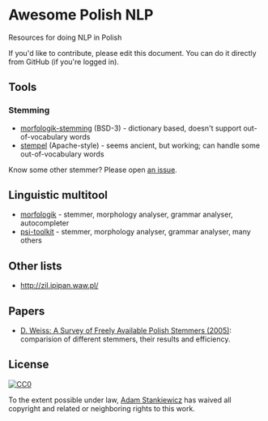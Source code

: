 # Awesome Polish NLP

Resources for doing NLP in Polish

If you'd like to contribute, please edit this document. You can do it directly from GitHub (if you're logged in).

## Tools

### Stemming

- [morfologik-stemming](https://github.com/morfologik/morfologik-stemming) (BSD-3) - dictionary based, doesn't support out-of-vocabulary words
- [stempel](http://www.getopt.org/stempel/) (Apache-style) - seems ancient, but working; can handle some out-of-vocabulary words

Know some other stemmer? Please open [an issue](https://github.com/sheerun/awesome-polish-nlp/issues).

## Linguistic multitool
- [morfologik](http://morfologik.blogspot.com/) - stemmer, morphology analyser, grammar analyser, autocompleter
- [psi-toolkit](http://psi-toolkit.wmi.amu.edu.pl/) - stemmer, morphology analyser, grammar analyser, many others

## Other lists

- http://zil.ipipan.waw.pl/

## Papers

 - [D. Weiss: A Survey of Freely Available Polish Stemmers (2005)](http://www.cs.put.poznan.pl/dweiss/site/publications/download/ltc_092_weiss_2.pdf): comparision of different stemmers, their results and efficiency.

## License

[![CC0](http://mirrors.creativecommons.org/presskit/buttons/88x31/svg/cc-zero.svg)](https://creativecommons.org/publicdomain/zero/1.0/)

To the extent possible under law, [Adam Stankiewicz](https://sheerun.net) has waived all copyright and related or neighboring rights to this work.
